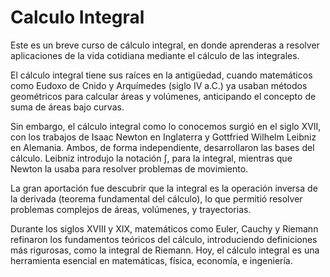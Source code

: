 # Calculo Integral
Este es un breve curso de cálculo integral, en donde aprenderas a resolver aplicaciones de la vida cotidiana mediante el cálculo de las integrales.

El cálculo integral tiene sus raíces en la antigüedad, cuando matemáticos como Eudoxo de Cnido y Arquímedes (siglo IV a.C.) ya usaban métodos geométricos para calcular áreas y volúmenes, anticipando el concepto de suma de áreas bajo curvas.

Sin embargo, el cálculo integral como lo conocemos surgió en el siglo XVII, con los trabajos de Isaac Newton en Inglaterra y Gottfried Wilhelm Leibniz en Alemania. Ambos, de forma independiente, desarrollaron las bases del cálculo. Leibniz introdujo la notación ∫, para la integral, mientras que Newton la usaba para resolver problemas de movimiento.

La gran aportación fue descubrir que la integral es la operación inversa de la derivada (teorema fundamental del cálculo), lo que permitió resolver problemas complejos de áreas, volúmenes, y trayectorias.

Durante los siglos XVIII y XIX, matemáticos como Euler, Cauchy y Riemann refinaron los fundamentos teóricos del cálculo, introduciendo definiciones más rigurosas, como la integral de Riemann. Hoy, el cálculo integral es una herramienta esencial en matemáticas, física, economía, e ingeniería.
